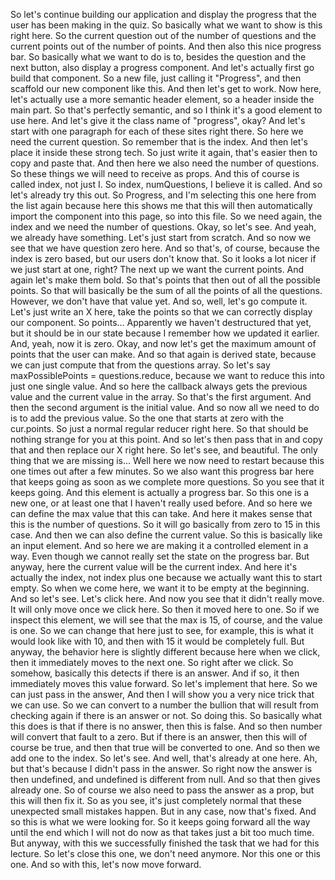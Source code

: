 So let's continue building our application
and display the progress
that the user has been making in the quiz.
So basically what we want to show is this right here.
So the current question out of the number of questions
and the current points out of the number of points.
And then also this nice progress bar.
So basically what we want to do is to,
besides the question and the next button,
also display a progress component.
And let's actually first go build that component.
So a new file,
just calling it "Progress",
and then scaffold our new component like this.
And then let's get to work.
Now here, let's actually use a more semantic header element,
so a header inside the main part.
So that's perfectly semantic,
and so I think it's a good element to use here.
And let's give it the class name of "progress", okay?
And let's start with one paragraph
for each of these sites right there.
So here we need the current question.
So remember that is the index.
And then let's place it inside these strong tech.
So just write it again, that's easier
then to copy and paste that.
And then here we also need the number of questions.
So these things we will need to receive as props.
And this of course is called index, not just I.
So index, numQuestions, I believe it is called.
And so let's already try this out.
So Progress, and I'm selecting this one here
from the list again because
here this shows me that this will then automatically
import the component into this page,
so into this file.
So we need again, the index and we need
the number of questions.
Okay, so let's see.
And yeah, we already have something.
Let's just start from scratch.
And so now we see that we have question zero here.
And so that's, of course, because the index is zero based,
but our users don't know that.
So it looks a lot nicer if we just start at one, right?
The next up we want the current points.
And again let's make them bold.
So that's points that then out of all the possible points.
So that will basically be the sum
of all the points of all the questions.
However, we don't have that value yet.
And so, well, let's go compute it.
Let's just write an X here,
take the points so that we can correctly
display our component.
So points...
Apparently we haven't destructured that yet,
but it should be in our state
because I remember how we updated it earlier.
And, yeah, now it is zero.
Okay, and now let's get the maximum amount of points
that the user can make.
And so that again is derived state,
because we can just compute that from the questions array.
So let's say
maxPossiblePoints = questions.reduce,
because we want to reduce this into just one single value.
And so here the callback always gets the previous value
and the current value in the array.
So that's the first argument.
And then the second argument is the initial value.
And so now all we need to do is to add the previous value.
So the one that starts at zero
with the cur.points.
So just a normal regular reducer right here.
So that should be nothing strange for you at this point.
And so let's then pass that in
and copy that
and then replace our X right here.
So let's see,
and beautiful.
The only thing that we are missing is...
Well here we now need to restart
because this one times out after a few minutes.
So we also want this progress bar here
that keeps going as soon as we complete more questions.
So you see that it keeps going.
And this element is actually a progress bar.
So this one is a new one,
or at least one that I haven't really used before.
And so here we can define the max value that this can take.
And here it makes sense
that this is the number of questions.
So it will go basically from zero to 15 in this case.
And then we can also define the current value.
So this is basically like an input element.
And so here we are making it a controlled element in a way.
Even though we cannot really set the state
on the progress bar.
But anyway, here the current value
will be the current index.
And here it's actually the index, not index plus one
because we actually want this to start empty.
So when we come here,
we want it to be empty at the beginning.
And so let's see.
Let's click here.
And now you see that it didn't really move.
It will only move once we click here.
So then it moved here to one.
So if we inspect this element, we will see
that the max is 15, of course, and the value is one.
So we can change that here just to see, for example,
this is what it would look like with 10,
and then with 15 it would be completely full.
But anyway, the behavior here is slightly different
because here when we click,
then it immediately moves to the next one.
So right after we click.
So somehow, basically this detects if there is an answer.
And if so, it then immediately moves this value forward.
So let's implement that here.
So we can just pass in the answer,
And then I will show you a very nice trick that we can use.
So we can convert to a number the bullion that will result
from checking again if there is an answer or not.
So doing this.
So basically what this does is that
if there is no answer, then this is false.
And so then number will convert that fault to a zero.
But if there is an answer, then this will of course be true,
and then that true will be converted to one.
And so then we add one to the index.
So let's see.
And well, that's already at one here.
Ah, but that's because I didn't pass in the answer.
So right now the answer is then undefined,
and undefined is different from null.
And so that then gives already one.
So of course we also need to pass the answer as a prop,
but this will then fix it.
So as you see, it's just completely normal
that these unexpected small mistakes happen.
But in any case, now that's fixed.
And so this is what we were looking for.
So it keeps going forward all the way until the end
which I will not do now
as that takes just a bit too much time.
But anyway, with this
we successfully finished the task that we had
for this lecture.
So let's close this one, we don't need anymore.
Nor this one or this one.
And so with this, let's now move forward.